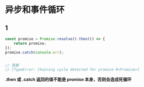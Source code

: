 # 异步和事件循环

## 1

```js
const promise = Promise.resolve().then(() => {
	return promise;
});
promise.catch(console.err);


// 答案
// [TypeError: Chaining cycle detected for promise #<Promise>]   
```

**.then 或 .catch 返回的值不能是 promise 本身，否则会造成死循环**

